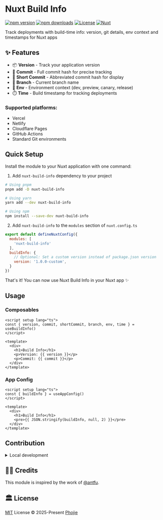 # Nuxt Build Info

[![npm version][npm-version-src]][npm-version-href]
[![npm downloads][npm-downloads-src]][npm-downloads-href]
[![License][license-src]][license-href]
[![Nuxt][nuxt-src]][nuxt-href]

Track deployments with build-time info: version, git details, env context and timestamps for Nuxt apps

## ✨ Features

- 📦 **Version** - Track your application version
- 🔄 **Commit** - Full commit hash for precise tracking
- 📎 **Short Commit** - Abbreviated commit hash for display
- 🌿 **Branch** - Current branch name
- 🚀 **Env** - Environment context (dev, preview, canary, release)
- ⏱️ **Time** - Build timestamp for tracking deployments

### Supported platforms:
- Vercel
- Netlify
- Cloudflare Pages
- GitHub Actions
- Standard Git environments

## Quick Setup

Install the module to your Nuxt application with one command:

1. Add `nuxt-build-info` dependency to your project

```bash
# Using pnpm
pnpm add -D nuxt-build-info

# Using yarn
yarn add --dev nuxt-build-info

# Using npm
npm install --save-dev nuxt-build-info
```

2. Add `nuxt-build-info` to the `modules` section of `nuxt.config.ts`

```js
export default defineNuxtConfig({
  modules: [
    'nuxt-build-info'
  ],
  buildInfo: {
    // Optional: Set a custom version instead of package.json version
    version: '1.0.0-custom',
  }
})
```

That's it! You can now use Nuxt Build Info in your Nuxt app ✨

## Usage

### Composables
```.vue
<script setup lang="ts">
const { version, commit, shortCommit, branch, env, time } = useBuildInfo()
</script>

<template>
  <div>
    <h1>Build Info</h1>
    <p>Version: {{ version }}</p>
    <p>Commit: {{ commit }}</p>
  </div>
</template>
```

### App Config
```.vue
<script setup lang="ts">
const { buildInfo } = useAppConfig()
</script>

<template>
  <div>
    <h1>Build Info</h1>
    <pre>{{ JSON.stringify(buildInfo, null, 2) }}</pre>
  </div>
</template>
```

## Contribution

<details>
  <summary>Local development</summary>

```bash
# Install dependencies
npm install

# Generate type stubs
npm run dev:prepare

# Develop with the playground
npm run dev

# Build the playground
npm run dev:build

# Run ESLint
npm run lint

# Run Vitest
npm run test
npm run test:watch
```
</details>

## 👨‍💻 Credits

This module is inspired by the work of [@antfu](https://github.com/antfu).

## 🏛️ License

[MIT](./LICENSE) License © 2025-Present [Phojie](https://github.com/phojie)

<!-- Badges -->

[npm-version-src]: https://img.shields.io/npm/v/nuxt-build-infonuxt-build-info/latest.svg?style=flat&colorA=020420&colorB=00DC82
[npm-version-href]: https://npmjs.com/package/nuxt-build-infonuxt-build-info
[npm-downloads-src]: https://img.shields.io/npm/dm/nuxt-build-infonuxt-build-info.svg?style=flat&colorA=020420&colorB=00DC82
[npm-downloads-href]: https://npm.chart.dev/nuxt-build-infonuxt-build-info
[license-src]: https://img.shields.io/npm/l/nuxt-build-infonuxt-build-info.svg?style=flat&colorA=020420&colorB=00DC82
[license-href]: https://npmjs.com/package/nuxt-build-infonuxt-build-info
[nuxt-src]: https://img.shields.io/badge/phojie-020420?logo=phojie
[nuxt-href]: https://github.com/phojie
